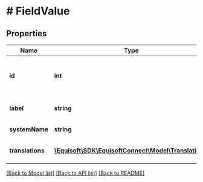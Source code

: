 # # FieldValue

## Properties

Name | Type | Description | Notes
------------ | ------------- | ------------- | -------------
**id** | **int** | Unique numerical identifier of the field value. |
**label** | **string** | Value label in the current language. |
**systemName** | **string** | Value system_name | [optional]
**translations** | [**\Equisoft\SDK\EquisoftConnect\Model\Translation[]**](Translation.md) | Value labels in available languages. | [optional]

[[Back to Model list]](../../README.md#models) [[Back to API list]](../../README.md#endpoints) [[Back to README]](../../README.md)
